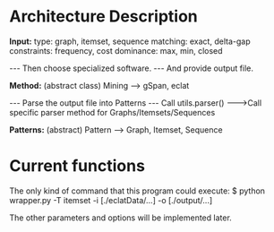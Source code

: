 Architecture Description
======================

**Input:**
type: graph, itemset, sequence
matching: exact, delta-gap
constraints: frequency, cost
dominance: max, min, closed

--- Then choose specialized software.
--- And provide output file.

**Method:**
(abstract class) Mining
--> gSpan, eclat

--- Parse the output file into Patterns
--- Call utils.parser()
--->Call specific parser method for Graphs/Itemsets/Sequences

**Patterns:**
(abstract) Pattern
--> Graph, Itemset, Sequence

Current functions
=======================
The only kind of command that this program could execute:
$	python wrapper.py -T itemset -i [./eclatData/...] -o [./output/...]

The other parameters and options will be implemented later.
